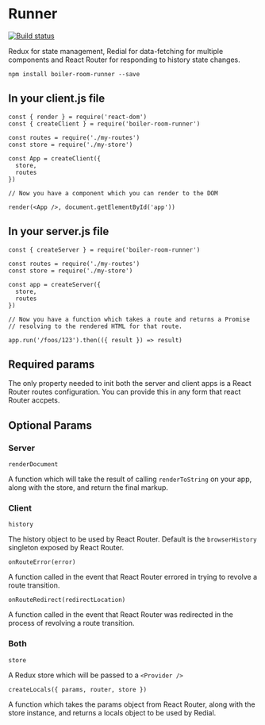 # Runner

[![Build status](https://badge.buildkite.com/35edf858022bf6c8ec20dc8a3433348f4a268d772991e2c913.svg)](https://buildkite.com/everyday-hero/boiler-room-runner-tests)

Redux for state management, Redial for data-fetching for multiple components
and React Router for responding to history state changes.

```
npm install boiler-room-runner --save
```

## In your client.js file

```
const { render } = require('react-dom')
const { createClient } = require('boiler-room-runner')

const routes = require('./my-routes')
const store = require('./my-store')

const App = createClient({
  store,
  routes
})

// Now you have a component which you can render to the DOM

render(<App />, document.getElementById('app'))
```

## In your server.js file

```
const { createServer } = require('boiler-room-runner')

const routes = require('./my-routes')
const store = require('./my-store')

const app = createServer({
  store,
  routes
})

// Now you have a function which takes a route and returns a Promise
// resolving to the rendered HTML for that route.

app.run('/foos/123').then(({ result }) => result)
```

## Required params

The only property needed to init both the server and client apps is a React Router routes configuration. You can provide this in any form that react Router accpets.

## Optional Params

### Server

`renderDocument`

A function which will take the result of calling `renderToString` on your app, along with the store, and return the final markup.

### Client

`history`

The history object to be used by React Router. Default is the `browserHistory` singleton exposed by React Router.

`onRouteError(error)`

A function called in the event that React Router errored in trying to revolve a route transition.

`onRouteRedirect(redirectLocation)`

A function called in the event that React Router was redirected in the process of revolving a route transition.

### Both

`store`

A Redux store which will be passed to a `<Provider />`

`createLocals({ params, router, store })`

A function which takes the params object from React Router, along with the store instance, and returns a locals object to be used by Redial.
